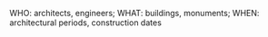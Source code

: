WHO: architects, engineers; WHAT: buildings, monuments; WHEN: architectural periods, construction dates
